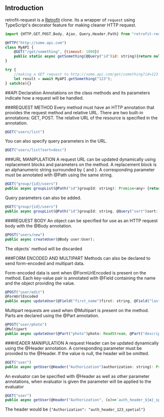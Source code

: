 ## Introduction
retrofit-request is a [Retrofit](https://square.github.io/retrofit/ "Retrofit") clone. Its a wrapper of `request` using TypeScript's decorator feature for making cleaner HTTP request.


```javascript
import {HTTP,GET,POST,Body, Ajax, Query,Header,Path} from "retrofit-request"

@HTTP("http://some.api.com")
class MyAPI {
    @GET("/get/something", {timeout: 1000})
    public static async getSomething(@Query("id")id: string){return null;}
}

try {
    //making a GET request to http://some.api.com/get/something?id=123
    let result = await MyAPI.getSomething("123");
} catch(e){}
```

##API Declaration
Annotations on the class methods and its parameters indicate how a request will be handled.

###REQUEST METHOD
Every method must have an HTTP annotation that provides the request method and relative URL. There are two built-in annotations: GET, POST. The relative URL of the resource is specified in the annotation.
```javascript
@GET("users/list")
```
You can also specify query parameters in the URL.
```javascript
@GET("users/list?sort=desc")
```

###URL MANIPULATION
A request URL can be updated dynamically using replacement blocks and parameters on the method. A replacement block is an alphanumeric string surrounded by { and }. A corresponding parameter must be annotated with @Path using the same string.
```javascript
@GET("group/{id}/users")
public async groupList(@Path("id")groupId: string): Promise<any> {return null;}
```
Query parameters can also be added.
```javascript
@GET("group/{id}/users")
public async groupList(@Path("id")groupId: string, @Query("sort")sort: string): Promise<any>{return null;}
```

###REQUEST BODY
An object can be specified for use as an HTTP request body with the @Body annotation.
```javascript
@POST("users/new")
public async createUser(@Body user:User);
```
The objects` method will be discarded

###FORM ENCODED AND MULTIPART
Methods can also be declared to send form-encoded and multipart data.

Form-encoded data is sent when @FormUrlEncoded is present on the method. Each key-value pair is annotated with @Field containing the name and the object providing the value.
```javascript
@POST("user/edit")
@FormUrlEncoded
public async updateUser(@Field("first_name")first: string, @Field("last_name") last: string): Promise<User>{return null;}
```

Multipart requests are used when @Multipart is present on the method. Parts are declared using the @Part annotation.
```javascript
@POST("user/photo")
@Multipart
public async updateUser(@Part("photo")photo: ReadStream, @Part("description")description: string): Promise<User>{return null;}
```

###HEADER MANIPULATION
A request Header can be updated dynamically using the @Header annotation. A corresponding parameter must be provided to the @Header. If the value is null, the header will be omitted.
```javascript
@GET("user")
public async getUser(@Header("Authorization")authorization: string): Promise<User> {return null;}
```
An evaluator can be specified with @Header as well as other parameter annotations, when evaluator is given the parameter will be applied to the evaluator
```javascript
@GET("user")
public async getUser(@Header("Authorization", (x)=>`auth_header_${x}_spetial`)authorization: string): Promise<User> {return null;}
```
The header would be `{"Authorization": "auth_header_123_spetial"}`